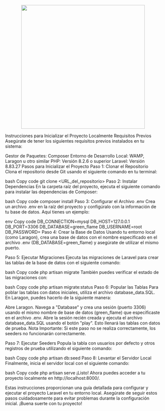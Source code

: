 <p align="center"><a href="https://laravel.com" target="_blank"><img src="https://raw.githubusercontent.com/laravel/art/master/logo-lockup/5%20SVG/2%20CMYK/1%20Full%20Color/laravel-logolockup-cmyk-red.svg" width="400"></a></p>






Instrucciones para Inicializar el Proyecto Localmente
Requisitos Previos
Asegúrate de tener los siguientes requisitos previos instalados en tu sistema:

Gestor de Paquetes: Composer
Entorno de Desarrollo Local: WAMP, Laragon u otro similar
PHP: Versión 8.2.6 o superior
Laravel: Versión 8.83.27
Pasos para Inicializar el Proyecto
Paso 1: Clonar el Repositorio
Clona el repositorio desde Git usando el siguiente comando en tu terminal:

bash
Copy code
git clone <URL_del_repositorio>
Paso 2: Instalar Dependencias
En la carpeta raíz del proyecto, ejecuta el siguiente comando para instalar las dependencias de Composer:

bash
Copy code
composer install
Paso 3: Configurar el Archivo .env
Crea un archivo .env en la raíz del proyecto y configúralo con la información de tu base de datos. Aquí tienes un ejemplo:

env
Copy code
DB_CONNECTION=mysql
DB_HOST=127.0.0.1
DB_PORT=3306
DB_DATABASE=green_flame
DB_USERNAME=root
DB_PASSWORD=
Paso 4: Crear la Base de Datos
Usando tu entorno local (como Laragon), crea una base de datos con el nombre especificado en el archivo .env (DB_DATABASE=green_flame) y asegúrate de utilizar el mismo puerto.

Paso 5: Ejecutar Migraciones
Ejecuta las migraciones de Laravel para crear las tablas de la base de datos con el siguiente comando:

bash
Copy code
php artisan migrate
También puedes verificar el estado de las migraciones con:

bash
Copy code
php artisan migrate:status
Paso 6: Popular las Tablas
Para poblar las tablas con datos iniciales, utiliza el archivo database_data.SQL. En Laragon, puedes hacerlo de la siguiente manera:

Abre Laragon.
Navega a "Database" y crea una sesión (puerto 3306) usando el mismo nombre de base de datos (green_flame) que especificaste en el archivo .env.
Abre la sesión recién creada y ejecuta el archivo database_data.SQL usando el botón "play". Esto llenará las tablas con datos de prueba.
Nota Importante: Si este paso no se realiza correctamente, los seeders no funcionarán correctamente.

Paso 7: Ejecutar Seeders
Popula la tabla con usuarios por defecto y otros registros de prueba utilizando el siguiente comando:

bash
Copy code
php artisan db:seed
Paso 8: Levantar el Servidor Local
Finalmente, inicia el servidor local con el siguiente comando:

bash
Copy code
php artisan serve
¡Listo! Ahora puedes acceder a tu proyecto localmente en http://localhost:8000/.

Estas instrucciones proporcionan una guía detallada para configurar y ejecutar el proyecto Laravel en tu entorno local. Asegúrate de seguir estos pasos cuidadosamente para evitar problemas durante la configuración inicial. ¡Buena suerte con tu proyecto!


